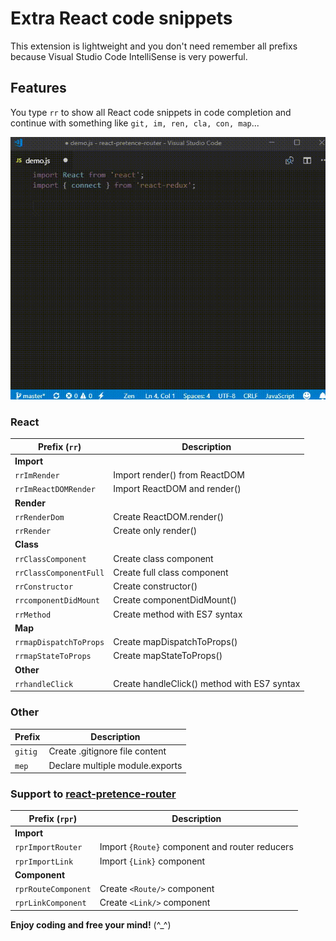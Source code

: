 # Extra React code snippets

This extension is lightweight and you don't need remember all prefixs because Visual Studio Code IntelliSense is very powerful.

## Features

You type `rr` to show all React code snippets in code completion and continue with something like `git, im, ren, cla, con, map`...

![Demo](./images/demo.gif)

### React
|Prefix (`rr`)|Description|
|---|---|
|**Import**||
|`rrImRender`|Import render() from ReactDOM|
|`rrImReactDOMRender`|Import ReactDOM and render()|
|**Render**||
|`rrRenderDom`|Create ReactDOM.render()|
|`rrRender`|Create only render()|
|**Class**||
|`rrClassComponent`|Create class component|
|`rrClassComponentFull`|Create full class component|
|`rrConstructor`|Create constructor()|
|`rrcomponentDidMount`|Create componentDidMount()|
|`rrMethod`|Create method with ES7 syntax|
|**Map**||
|`rrmapDispatchToProps`|Create mapDispatchToProps()|
|`rrmapStateToProps`|Create mapStateToProps()|
|**Other**||
|`rrhandleClick`|Create handleClick() method with ES7 syntax|

### Other
|Prefix|Description|
|---|---|
|`gitig`|Create .gitignore file content|
|`mep`|Declare multiple module.exports|

### Support to [react-pretence-router](https://www.npmjs.com/package/react-pretence-router)
|Prefix (`rpr`)|Description|
|---|---|
|**Import**||
|`rprImportRouter`|Import `{Route}` component and router reducers|
|`rprImportLink`|Import `{Link}` component|
|**Component**||
|`rprRouteComponent`|Create `<Route/>` component|
|`rprLinkComponent`|Create `<Link/>` component|

**Enjoy coding and free your mind!** (^_^)

